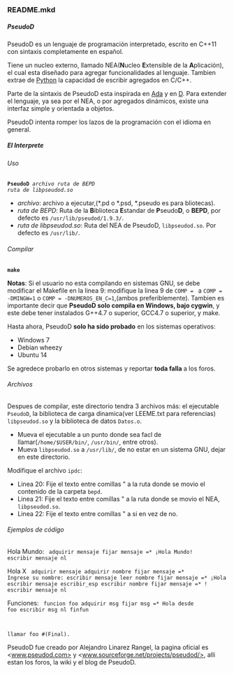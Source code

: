 ### README.mkd
##### PseudoD
PseudoD es un lenguaje de programación interpretado, escrito en C++11 con sintaxis completamente en español.

Tiene un nucleo externo, llamado NEA(**N**ucleo **E**xtensible de la **A**plicación), el cual esta diseñado para agregar funcionalidades al lenguaje. Tambien extrae de [Python](https://www.python.org/ "Python.org") la capacidad de escribir agregados en C/C++.

Parte de la sintaxis de PseudoD esta inspirada en [Ada](http://es.wikipedia.org/wiki/Ada_%28lenguaje_de_programaci%C3%B3n%29 "Lenguaje de programacion Ada") y en [D](http://es.wikipedia.org/wiki/D_%28lenguaje_de_programaci%C3%B3n%29 "Lenguaje de programacion D").
Para extender el lenguaje, ya sea por el NEA, o por agregados dinámicos, existe una interfaz simple y orientada a objetos.

PseudoD intenta romper los lazos de la programación con el idioma en general.

##### El Interprete
###### Uso
<code>**PseudoD** *archivo* *ruta de BEPD* *ruta de libpseudod.so*</code>

* *archivo*: archivo a ejecutar,(*.pd o *.psd, *.pseudo es para bliotecas).
* *ruta de BEPD*: Ruta de la **B**iblioteca **E**standar de **P**seudo**D**, o **BEPD**, por defecto es `/usr/lib/pseudod/1.9.3/`.
* *ruta de libpseudod.so*: Ruta del NEA de PseudoD, `libpseudod.so`. Por defecto es `/usr/lib/`.

###### Compilar
<code>**make**</code>

**Notas**: Si el usuario no esta compilando en sistemas GNU, se debe modificar el Makefile en la linea 9: modifique la linea 9 de `COMP = ` a `COMP = -DMINGW=1` o `COMP = -DNUMEROS_EN_C=1`,(ambos preferiblemente). Tambien es importante decir que **PseudoD solo compila en Windows, bajo cygwin**, y este debe tener instalados G++4.7 o superior, GCC4.7 o superior, y make.

Hasta ahora, PseudoD **solo ha sido probado** en los sistemas operativos:

* Windows 7
* Debian wheezy
* Ubuntu 14

Se agredece probarlo en otros sistemas y reportar **toda falla** a los foros.

###### Archivos
Despues de compilar, este directorio tendra 3 archivos más: el ejecutable `PseudoD`, la biblioteca de carga dinamica(ver LEEME.txt para referencias) `libpseudod.so` y la biblioteca de datos `Datos.o`.

* Mueva el ejecutable a un punto donde sea facl de llamar(`/home/$USER/bin/`, `/usr/bin/`, entre otros).
* Mueva `libpseudod.so` a `/usr/lib/`, de no estar en un sistema GNU, dejar en este directorio.

Modifique el archivo `ipdc`:

* Linea 20: Fije el texto entre comillas " a la ruta donde se movio el contenido de la carpeta `bepd`.
* Linea 21: Fije el texto entre comillas " a la ruta donde se movio el NEA, `libpseudod.so`.
* Linea 22: Fije el texto entre comillas " a si en vez de no.

###### Ejemplos de código

Hola Mundo:
<code>
adquirir mensaje
fijar mensaje =* ¡Hola Mundo!
escribir mensaje
nl
</code>

Hola X
<code>
adquirir mensaje
adquirir nombre
fijar mensaje =* Ingrese su nombre:
escribir mensaje
leer nombre
fijar mensaje =* ¡Hola
escribir mensaje
escribir_esp
escribir nombre
fijar mensaje =* !
escribir mensaje
nl
</code>

Funciones:
<code>
funcion foo
	adquirir msg
	fijar msg =* Hola desde foo
	escribir msg
	nl
finfun

llamar foo #(Final).
</code>

PseudoD fue creado por Alejandro Linarez Rangel, la pagina oficial es <www.pseudod.com> y <www.sourceforge.net/projects/pseudod/>, alli estan los foros, la wiki y el blog de PseudoD.
